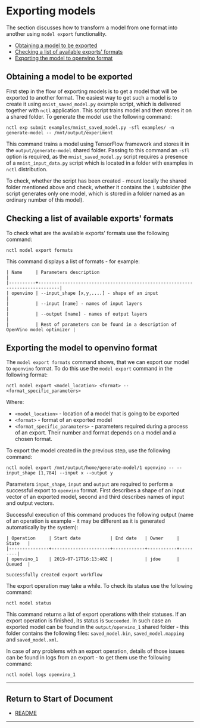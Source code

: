 # Exporting models

The section discusses how to transform a model from one format into another using `model export` functionality.

 - [Obtaining a model to be exported](#obtaining-a-model-to-be-exported)  
 - [Checking a list of available exports' formats](#checking-a-list-of-available-exports-formats)
 - [Exporting the model to openvino format](#exporting-the-model-to-openvino-format)
 
## Obtaining a model to be exported

First step in the flow of exporting models is to get a model that will be exported to another format. The easiest way
to get such a model is to create it using `mnist_saved_model.py` example script, which is delivered together with `nctl` 
application. This script trains model and then stores it on a shared folder. To generate the model use the following
command:

 `nctl exp submit examples/mnist_saved_model.py -sfl examples/ -n generate-model -- /mnt/output/experiment`

This command trains a model using TensorFlow framework and stores it in the `output/generate-model` shared folder. Passing
to this command an `-sfl` option is required, as the `mnist_saved_model.py` script requires a presence of a `mnist_input_data.py`
script which is located in a folder with examples in `nctl` distribution.

To check, whether the script has been created - mount locally the shared folder mentioned above and check, whether it contains
the `1` subfolder (the script generates only one model, which is stored in a folder named as an ordinary number of this model).    

## Checking a list of available exports' formats 

To check what are the available exports' formats use the following command:

 `nctl model export formats`

This command displays a list of formats - for example:

 ```
 | Name     | Parameters description                                                       |
 |----------+------------------------------------------------------------------------------|
 | openvino | --input_shape [x,y,....] - shape of an input                                 |
 |          | --input [name] - names of input layers                                       |
 |          | --output [name] - names of output layers                                     |
 |          | Rest of parameters can be found in a description of OpenVino model optimizer |
 ```
 
 ## Exporting the model to openvino format
 
The `model export formats` command shows, that we can export our model to `openvino` format. To do this use the 
 `model export` command in the following format:
 
 `nctl model export <model_location> <format> -- <format_specific_parameters>`
 
Where:
 - `<model_location>` - location of a model that is going to be exported
 - `<format>` - format of an exported model
 - `<format_specific_paramaters>` - parameters required during a process of an export. Their number and format depends
on a model and a chosen format.
  
To export the model created in the previous step, use the following command:
 
 `nctl model export /mnt/output/home/generate-model/1 openvino -- --input_shape [1,784] --input x --output y`
 
Parameters `input_shape`, `input` and `output` are required to perform a successful export to `openvino` format. First
describes a shape of an input vector of an exported model, second and third describes names of input and output vectors.
 
Successful execution of this command produces the following output (name of an operation is example - it may be different
as it is generated automatically by the system):

 ```
 | Operation     | Start date           | End date   | Owner     | State   |
 |---------------+----------------------+------------+-----------+---------|
 | openvino_1    | 2019-07-17T16:13:40Z |            | jdoe      | Queued  |
 
 Successfully created export workflow
 ```    

The export operation may take a while. To check its status use the following command:

`nctl model status`

This command returns a list of export operations with their statuses. If an export operation is finished, its status
is `Succeeded`. In such case an exported model can be found in the `output/openvino_1` shared folder - this folder 
contains the following files: `saved_model.bin`, `saved_model.mapping` and `saved_model.xml`. 

In case of any problems with an export operation, details of those issues can be found in logs from an export - to get them use
the following command:

`nctl model logs openvino_1`


----------------------

## Return to Start of Document

* [README](../README.md)

----------------------
